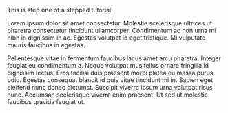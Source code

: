 This is step one of a stepped tutorial!

Lorem ipsum dolor sit amet consectetur. Molestie scelerisque ultrices ut pharetra consectetur tincidunt ullamcorper. Condimentum ac non urna mi nibh in dignissim in ac. Egestas volutpat id eget tristique. Mi vulputate mauris faucibus in egestas.

Pellentesque vitae in fermentum faucibus lacus amet arcu pharetra. Integer feugiat eu condimentum a. Neque volutpat mus tellus ornare fringilla id dignissim lectus. Eros facilisi duis praesent morbi platea eu massa purus odio. Egestas consequat blandit id quis vitae tincidunt mi in. Sapien eget eleifend nunc donec dictumst. Suscipit viverra ipsum urna volutpat risus nunc. Accumsan scelerisque viverra enim praesent. Ut sed ut molestie faucibus gravida feugiat ut.

